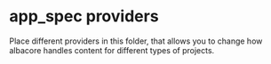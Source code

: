 # app_spec providers

Place different providers in this folder, that allows you to change how albacore
handles content for different types of projects.

